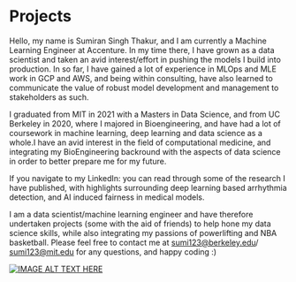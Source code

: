 # Projects
Hello, my name is Sumiran Singh Thakur, and I am currently a Machine Learning Engineer at Accenture. In my time there, I have grown as a data scientist and taken an avid interest/effort in pushing the models I build into production. In so far, I have gained a lot of experience in MLOps and MLE work in GCP and AWS, and being within consulting, have also learned to communicate the value of robust model development and management to stakeholders as such.

I graduated from MIT in 2021 with a Masters in Data Science, and from UC Berkeley in 2020, where I majored in Bioengineering, and have had a lot of coursework in machine learning, deep learning and data science as a whole.I have an avid interest in the field of computational medicine, and integrating my BioEngineering backround with the aspects of data science in order to better prepare me for my future. 

If you navigate to my LinkedIn: you can read through some of the research I have published, with highlights surrounding deep learning based arrhythmia detection, and AI induced fairness in medical models.


I am a data scientist/machine learning engineer and have therefore undertaken projects (some with the aid of friends) to help hone my data science skills, while also integrating my passions of powerlifting and NBA basketball. Please feel free to contact me at sumi123@berkeley.edu/ sumi123@mit.edu for any questions, and happy coding :)

[![IMAGE ALT TEXT HERE](http://img.youtube.com/vi/mXZxo5RAhfI/0.jpg)](http://www.youtube.com/watch?v=mXZxo5RAhfI)


